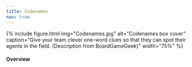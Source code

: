 ```yaml
---
title: Codenames
nav: true
--- 
```


{% include figure.html img="Codenames.jpg" alt="Codenames box cover" caption="Give your team clever one-word clues so that they can spot their agents in the field. (Description from BoardGameGeek)" width="75%" %}

#### Overview
<html>
   <head>
      <style>
         table {width: 100%;}
         table, td, th {
            border-collapse: collapse;
            padding: 8px;
            border-bottom: 1px solid #ddd;
         
         th {            
            style="text-align:Center"
            border: 1px solid black;
            padding-top: 12px;
            padding-bottom: 12px;
            background-color: #f1b300;
            color: white;
            }
      </style>
   </head>
   <body>
      <table>
         <tr>
            <td style="text-align:Left">Author:</td>
            <td style="text-align:Left">Vlaada Chvátil</td>
         </tr>
         <tr>
            <td style="text-align:Left">Year:</td>
            <td style="text-align:Left">2015</td>
         </tr>
         <tr>
            <td style="text-align:Left">Players:</td>
            <td style="text-align:Left">2–8+ (competitive: 4–8+)</td>
         </tr>
          <tr>
            <td style="text-align:Left">Time:</td>
            <td style="text-align:Left">15 min</td>
         </tr>
          <tr>
            <td style="text-align:Left">Theme:</td>
            <td style="text-align:Left">spies, agents, revealing secret identities</td>
         </tr>
          <tr>
            <td style="text-align:Left">Mechanics:</td>
            <td style="text-align:Left">words association, deduction, team play</td>
         </tr>
      </table>
   </body>
   <p>
   </p>
</html>
#### Description
The two rival `spymasters` know the secret identities of 25 agents. Their teammates know the agents only by their CODENAMES.

The teams compete to see who can make contact with all of their agents first. `Spymasters` give one-word clues that can point to multiple words on the board. Their teammates try to guess words of the right color while avoiding those that belong to the opposing team. And everyone wants to avoid the `assassin`.

Codenames: win or lose, it’s fun to figure out the clues.

{% include button.md text="Play Codenames Online!" link="https://codenames.game/" color="warning" %}

<div style="text-align: center;>
  <a class="btn btn-warning" href="https://codenames.game/" role="button">Play Codenames Online!</a>
</div>
                                                                         
<div style="text-align: center;">
  <input type="button" value="button">
</div>                                                                         

<a class="btn btn-warning" href="https://codenames.game/" role="button">Play Codenames Online!</a>
<a class="btn btn-warning" href="https://documentcloud.adobe.com/link/track?uri=urn:aaid:scds:US:9fdab552-f314-41d0-91c1-e37e4a7efae0" role="button">Official Game Rules</a>

#### Goal

Be the first team to make contact with all of their agents!

#### SETUP
1. Log in to the site
2. Choose team (<span style="color:#FF0000;">red</span> or <span style="color:#0000FF;">blue</span>) and role (one `Spymaster` and rest are `Operatives` on each team)
3. The team that has one extra clue to guess goes first

#### GAMEPLAY
First, `Spymaster` examines the board, then gives an one-word clue followed by a number, which relates to the number of associated cards (exception: 0 and ∞): e.g.: Godzilla, 4

The clue must
- Relate to word meaning 
- Be a word in English language
- Not be a form or part of a word on any visible card
- Optional variant: Compound/hyphenated words, proper names, abbreviations, acronyms, homonyms, and rhymed words

0 means no clues relate to it. Both 0 and ∞ allow unlimited guessing (unless wrong).

{% capture text %}
Can you find 3 cards that relate to the clue "MAPLE"?
{% endcapture %}
{% include card.md text=text header="An Example Clue: MAPLE, 3" img="Codename_Example_Clue.PNG" %}

Then, `Operatives` discuss amongst themselves, then inform the `Spymaster` their guesses (one at a time) up to one more than the number clue provided (if not 0 and ∞). There are four possible scenarios that will occur:
- <span style="color:#FF0000;">Their team’s color (e.g. red) = got a clue and MAY keep guessing until number limit or stopping</span>
- <span style="color:#0000FF;">The opponent’s color (e.g. blue) = card covered by opponent and turn ends</span>
- <span style="color:#808080;">Bystander (beige) = turn ends</span>
- **Assassin (black) = game ends and that team loses**

#### GAME END
Gameplay continues until either endgame condition is met:
- First team to have all their words covered wins 
- The team that contacts the assassin instantly loses
